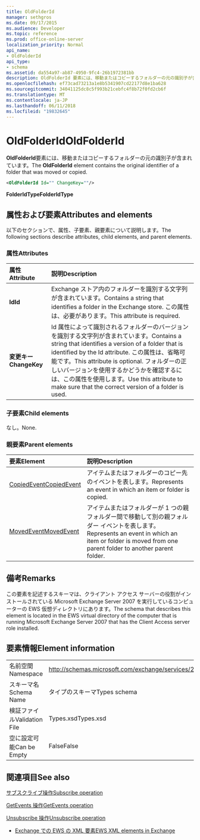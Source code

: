 ```yaml
---
title: OldFolderId
manager: sethgros
ms.date: 09/17/2015
ms.audience: Developer
ms.topic: reference
ms.prod: office-online-server
localization_priority: Normal
api_name:
- OldFolderId
api_type:
- schema
ms.assetid: da554a97-ab87-4950-9fc4-26b1972381bb
description: OldFolderId 要素には、移動またはコピーするフォルダーの元の識別子が含まれています。
ms.openlocfilehash: ef73cad73213a1e8b5341907cd22177d8e1ba628
ms.sourcegitcommit: 34041125dc8c5f993b21cebfc4f8b72f0fd2cb6f
ms.translationtype: MT
ms.contentlocale: ja-JP
ms.lasthandoff: 06/11/2018
ms.locfileid: "19832645"
---
```

# <a name="oldfolderid"></a><span data-ttu-id="f9341-103">OldFolderId</span><span class="sxs-lookup"><span data-stu-id="f9341-103">OldFolderId</span></span>

<span data-ttu-id="f9341-104">**OldFolderId**要素には、移動またはコピーするフォルダーの元の識別子が含まれています。</span><span class="sxs-lookup"><span data-stu-id="f9341-104">The **OldFolderId** element contains the original identifier of a folder that was moved or copied.</span></span> 
  
```xml
<OldFolderId Id="" ChangeKey=""/>
```

 <span data-ttu-id="f9341-105">**FolderIdType**</span><span class="sxs-lookup"><span data-stu-id="f9341-105">**FolderIdType**</span></span>
## <a name="attributes-and-elements"></a><span data-ttu-id="f9341-106">属性および要素</span><span class="sxs-lookup"><span data-stu-id="f9341-106">Attributes and elements</span></span>

<span data-ttu-id="f9341-107">以下のセクションで、属性、子要素、親要素について説明します。</span><span class="sxs-lookup"><span data-stu-id="f9341-107">The following sections describe attributes, child elements, and parent elements.</span></span>
  
### <a name="attributes"></a><span data-ttu-id="f9341-108">属性</span><span class="sxs-lookup"><span data-stu-id="f9341-108">Attributes</span></span>

|<span data-ttu-id="f9341-109">**属性**</span><span class="sxs-lookup"><span data-stu-id="f9341-109">**Attribute**</span></span>|<span data-ttu-id="f9341-110">**説明**</span><span class="sxs-lookup"><span data-stu-id="f9341-110">**Description**</span></span>|
|:-----|:-----|
|<span data-ttu-id="f9341-111">**Id**</span><span class="sxs-lookup"><span data-stu-id="f9341-111">**Id**</span></span> <br/> |<span data-ttu-id="f9341-112">Exchange ストア内のフォルダーを識別する文字列が含まれています。</span><span class="sxs-lookup"><span data-stu-id="f9341-112">Contains a string that identifies a folder in the Exchange store.</span></span> <span data-ttu-id="f9341-113">この属性は、必要があります。</span><span class="sxs-lookup"><span data-stu-id="f9341-113">This attribute is required.</span></span>  <br/> |
|<span data-ttu-id="f9341-114">**変更キー**</span><span class="sxs-lookup"><span data-stu-id="f9341-114">**ChangeKey**</span></span> <br/> |<span data-ttu-id="f9341-115">Id 属性によって識別されるフォルダーのバージョンを識別する文字列が含まれています。</span><span class="sxs-lookup"><span data-stu-id="f9341-115">Contains a string that identifies a version of a folder that is identified by the Id attribute.</span></span> <span data-ttu-id="f9341-116">この属性は、省略可能です。</span><span class="sxs-lookup"><span data-stu-id="f9341-116">This attribute is optional.</span></span> <span data-ttu-id="f9341-117">フォルダーの正しいバージョンを使用するかどうかを確認するには、この属性を使用します。</span><span class="sxs-lookup"><span data-stu-id="f9341-117">Use this attribute to make sure that the correct version of a folder is used.</span></span>  <br/> |
   
### <a name="child-elements"></a><span data-ttu-id="f9341-118">子要素</span><span class="sxs-lookup"><span data-stu-id="f9341-118">Child elements</span></span>

<span data-ttu-id="f9341-119">なし。</span><span class="sxs-lookup"><span data-stu-id="f9341-119">None.</span></span>
  
### <a name="parent-elements"></a><span data-ttu-id="f9341-120">親要素</span><span class="sxs-lookup"><span data-stu-id="f9341-120">Parent elements</span></span>

|<span data-ttu-id="f9341-121">**要素**</span><span class="sxs-lookup"><span data-stu-id="f9341-121">**Element**</span></span>|<span data-ttu-id="f9341-122">**説明**</span><span class="sxs-lookup"><span data-stu-id="f9341-122">**Description**</span></span>|
|:-----|:-----|
|[<span data-ttu-id="f9341-123">CopiedEvent</span><span class="sxs-lookup"><span data-stu-id="f9341-123">CopiedEvent</span></span>](copiedevent.md) <br/> |<span data-ttu-id="f9341-124">アイテムまたはフォルダーのコピー先のイベントを表します。</span><span class="sxs-lookup"><span data-stu-id="f9341-124">Represents an event in which an item or folder is copied.</span></span>  <br/> |
|[<span data-ttu-id="f9341-125">MovedEvent</span><span class="sxs-lookup"><span data-stu-id="f9341-125">MovedEvent</span></span>](movedevent.md) <br/> |<span data-ttu-id="f9341-126">アイテムまたはフォルダーが 1 つの親フォルダー間で移動して別の親フォルダー イベントを表します。</span><span class="sxs-lookup"><span data-stu-id="f9341-126">Represents an event in which an item or folder is moved from one parent folder to another parent folder.</span></span>  <br/> |
   
## <a name="remarks"></a><span data-ttu-id="f9341-127">備考</span><span class="sxs-lookup"><span data-stu-id="f9341-127">Remarks</span></span>

<span data-ttu-id="f9341-128">この要素を記述するスキーマは、クライアント アクセス サーバーの役割がインストールされている Microsoft Exchange Server 2007 を実行しているコンピューターの EWS 仮想ディレクトリにあります。</span><span class="sxs-lookup"><span data-stu-id="f9341-128">The schema that describes this element is located in the EWS virtual directory of the computer that is running Microsoft Exchange Server 2007 that has the Client Access server role installed.</span></span>
  
## <a name="element-information"></a><span data-ttu-id="f9341-129">要素情報</span><span class="sxs-lookup"><span data-stu-id="f9341-129">Element information</span></span>

|||
|:-----|:-----|
|<span data-ttu-id="f9341-130">名前空間</span><span class="sxs-lookup"><span data-stu-id="f9341-130">Namespace</span></span>  <br/> |http://schemas.microsoft.com/exchange/services/2006/types  <br/> |
|<span data-ttu-id="f9341-131">スキーマ名</span><span class="sxs-lookup"><span data-stu-id="f9341-131">Schema Name</span></span>  <br/> |<span data-ttu-id="f9341-132">タイプのスキーマ</span><span class="sxs-lookup"><span data-stu-id="f9341-132">Types schema</span></span>  <br/> |
|<span data-ttu-id="f9341-133">検証ファイル</span><span class="sxs-lookup"><span data-stu-id="f9341-133">Validation File</span></span>  <br/> |<span data-ttu-id="f9341-134">Types.xsd</span><span class="sxs-lookup"><span data-stu-id="f9341-134">Types.xsd</span></span>  <br/> |
|<span data-ttu-id="f9341-135">空に設定可能</span><span class="sxs-lookup"><span data-stu-id="f9341-135">Can be Empty</span></span>  <br/> |<span data-ttu-id="f9341-136">False</span><span class="sxs-lookup"><span data-stu-id="f9341-136">False</span></span>  <br/> |
   
## <a name="see-also"></a><span data-ttu-id="f9341-137">関連項目</span><span class="sxs-lookup"><span data-stu-id="f9341-137">See also</span></span>



[<span data-ttu-id="f9341-138">サブスクライブ操作</span><span class="sxs-lookup"><span data-stu-id="f9341-138">Subscribe operation</span></span>](subscribe-operation.md)
  
[<span data-ttu-id="f9341-139">GetEvents 操作</span><span class="sxs-lookup"><span data-stu-id="f9341-139">GetEvents operation</span></span>](getevents-operation.md)
  
[<span data-ttu-id="f9341-140">Unsubscribe 操作</span><span class="sxs-lookup"><span data-stu-id="f9341-140">Unsubscribe operation</span></span>](unsubscribe-operation.md)


- [<span data-ttu-id="f9341-141">Exchange での EWS の XML 要素</span><span class="sxs-lookup"><span data-stu-id="f9341-141">EWS XML elements in Exchange</span></span>](ews-xml-elements-in-exchange.md)


